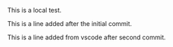 This is a local test. 

This is a line added after the initial commit. 

This is a line added from vscode after second commit. 


